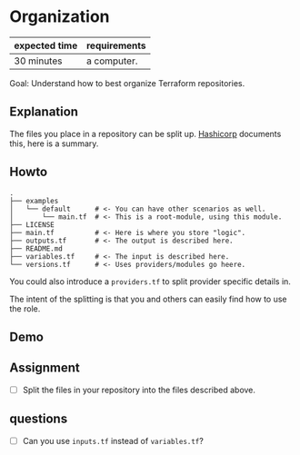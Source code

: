 # Organization

|expected time|requirements|
|-------------|------------|
|30 minutes   |a computer. |

Goal: Understand how to best organize Terraform repositories.

## Explanation

The files you place in a repository can be split up. [Hashicorp](https://www.terraform.io/docs/language/modules/develop/structure.html) documents this, here is a summary.

## Howto

```tree
.
├── examples
│   └── default      # <- You can have other scenarios as well.
│       └── main.tf  # <- This is a root-module, using this module.
├── LICENSE
├── main.tf          # <- Here is where you store "logic".
├── outputs.tf       # <- The output is described here.
├── README.md
├── variables.tf     # <- The input is described here.
└── versions.tf      # <- Uses providers/modules go heere.
```

You could also introduce a `providers.tf` to split provider specific details in.

The intent of the splitting is that you and others can easily find how to use the role.

## Demo

## Assignment

- [ ] Split the files in your repository into the files described above.

## questions

- [ ] Can you use `inputs.tf` instead of `variables.tf`?
